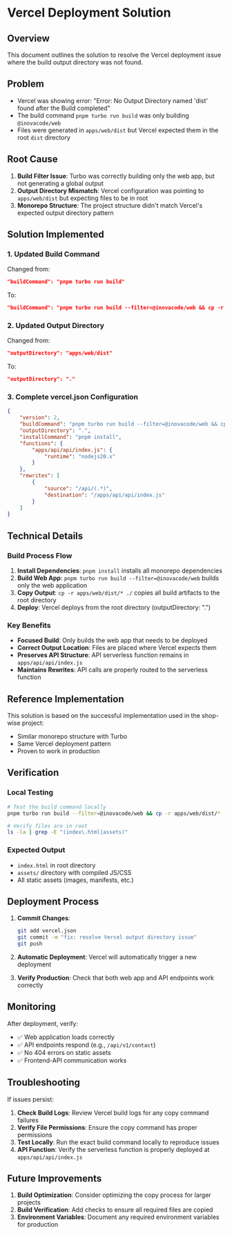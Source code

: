 # Vercel Deployment Solution

## Overview

This document outlines the solution to resolve the Vercel deployment issue where the build output directory was not found.

## Problem

- Vercel was showing error: "Error: No Output Directory named 'dist' found after the Build completed"
- The build command `pnpm turbo run build` was only building `@inovacode/web` 
- Files were generated in `apps/web/dist` but Vercel expected them in the root `dist` directory

## Root Cause

1. **Build Filter Issue**: Turbo was correctly building only the web app, but not generating a global output
2. **Output Directory Mismatch**: Vercel configuration was pointing to `apps/web/dist` but expecting files to be in root
3. **Monorepo Structure**: The project structure didn't match Vercel's expected output directory pattern

## Solution Implemented

### 1. Updated Build Command

Changed from:
```json
"buildCommand": "pnpm turbo run build"
```

To:
```json
"buildCommand": "pnpm turbo run build --filter=@inovacode/web && cp -r apps/web/dist/* ./"
```

### 2. Updated Output Directory

Changed from:
```json
"outputDirectory": "apps/web/dist"
```

To:
```json
"outputDirectory": "."
```

### 3. Complete vercel.json Configuration

```json
{
    "version": 2,
    "buildCommand": "pnpm turbo run build --filter=@inovacode/web && cp -r apps/web/dist/* ./",
    "outputDirectory": ".",
    "installCommand": "pnpm install",
    "functions": {
        "apps/api/api/index.js": {
            "runtime": "nodejs20.x"
        }
    },
    "rewrites": [
        {
            "source": "/api/(.*)",
            "destination": "/apps/api/api/index.js"
        }
    ]
}
```

## Technical Details

### Build Process Flow

1. **Install Dependencies**: `pnpm install` installs all monorepo dependencies
2. **Build Web App**: `pnpm turbo run build --filter=@inovacode/web` builds only the web application
3. **Copy Output**: `cp -r apps/web/dist/* ./` copies all build artifacts to the root directory
4. **Deploy**: Vercel deploys from the root directory (outputDirectory: ".")

### Key Benefits

- **Focused Build**: Only builds the web app that needs to be deployed
- **Correct Output Location**: Files are placed where Vercel expects them
- **Preserves API Structure**: API serverless function remains in `apps/api/api/index.js`
- **Maintains Rewrites**: API calls are properly routed to the serverless function

## Reference Implementation

This solution is based on the successful implementation used in the shop-wise project:
- Similar monorepo structure with Turbo
- Same Vercel deployment pattern
- Proven to work in production

## Verification

### Local Testing

```bash
# Test the build command locally
pnpm turbo run build --filter=@inovacode/web && cp -r apps/web/dist/* ./

# Verify files are in root
ls -la | grep -E "(index\.html|assets)"
```

### Expected Output

- `index.html` in root directory
- `assets/` directory with compiled JS/CSS
- All static assets (images, manifests, etc.)

## Deployment Process

1. **Commit Changes**:
   ```bash
   git add vercel.json
   git commit -m "fix: resolve Vercel output directory issue"
   git push
   ```

2. **Automatic Deployment**: Vercel will automatically trigger a new deployment

3. **Verify Production**: Check that both web app and API endpoints work correctly

## Monitoring

After deployment, verify:
- ✅ Web application loads correctly
- ✅ API endpoints respond (e.g., `/api/v1/contact`)
- ✅ No 404 errors on static assets
- ✅ Frontend-API communication works

## Troubleshooting

If issues persist:

1. **Check Build Logs**: Review Vercel build logs for any copy command failures
2. **Verify File Permissions**: Ensure the copy command has proper permissions
3. **Test Locally**: Run the exact build command locally to reproduce issues
4. **API Function**: Verify the serverless function is properly deployed at `apps/api/api/index.js`

## Future Improvements

1. **Build Optimization**: Consider optimizing the copy process for larger projects
2. **Build Verification**: Add checks to ensure all required files are copied
3. **Environment Variables**: Document any required environment variables for production